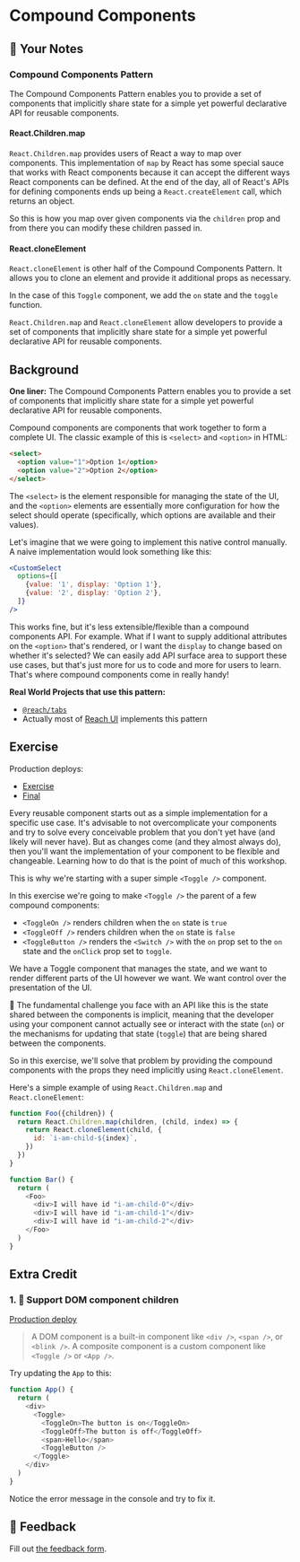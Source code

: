 # Compound Components

## 📝 Your Notes

### Compound Components Pattern

The Compound Components Pattern enables you to provide a set of components that
implicitly share state for a simple yet powerful declarative API for reusable
components.

#### React.Children.map

`React.Children.map` provides users of React a way to map over components. This
implementation of `map` by React has some special sauce that works with React
components because it can accept the different ways React components can be
defined. At the end of the day, all of React's APIs for defining components ends
up being a `React.createElement` call, which returns an object.

So this is how you map over given components via the `children` prop and from
there you can modify these children passed in.

#### React.cloneElement

`React.cloneElement` is other half of the Compound Components Pattern. It allows
you to clone an element and provide it additional props as necessary.

In the case of this `Toggle` component, we add the `on` state and the `toggle`
function.

`React.Children.map` and `React.cloneElement` allow developers to provide a set
of components that implicitly share state for a simple yet powerful declarative
API for reusable components.

## Background

**One liner:** The Compound Components Pattern enables you to provide a set of
components that implicitly share state for a simple yet powerful declarative API
for reusable components.

Compound components are components that work together to form a complete UI. The
classic example of this is `<select>` and `<option>` in HTML:

```html
<select>
  <option value="1">Option 1</option>
  <option value="2">Option 2</option>
</select>
```

The `<select>` is the element responsible for managing the state of the UI, and
the `<option>` elements are essentially more configuration for how the select
should operate (specifically, which options are available and their values).

Let's imagine that we were going to implement this native control manually. A
naive implementation would look something like this:

```jsx
<CustomSelect
  options={[
    {value: '1', display: 'Option 1'},
    {value: '2', display: 'Option 2'},
  ]}
/>
```

This works fine, but it's less extensible/flexible than a compound components
API. For example. What if I want to supply additional attributes on the
`<option>` that's rendered, or I want the `display` to change based on whether
it's selected? We can easily add API surface area to support these use cases,
but that's just more for us to code and more for users to learn. That's where
compound components come in really handy!

**Real World Projects that use this pattern:**

- [`@reach/tabs`](https://reach.tech/tabs)
- Actually most of [Reach UI](https://reach.tech) implements this pattern

## Exercise

Production deploys:

- [Exercise](http://advanced-react-patterns.netlify.app/isolated/exercise/02.js)
- [Final](http://advanced-react-patterns.netlify.app/isolated/final/02.js)

Every reusable component starts out as a simple implementation for a specific
use case. It's advisable to not overcomplicate your components and try to solve
every conceivable problem that you don't yet have (and likely will never have).
But as changes come (and they almost always do), then you'll want the
implementation of your component to be flexible and changeable. Learning how to
do that is the point of much of this workshop.

This is why we're starting with a super simple `<Toggle />` component.

In this exercise we're going to make `<Toggle />` the parent of a few compound
components:

- `<ToggleOn />` renders children when the `on` state is `true`
- `<ToggleOff />` renders children when the `on` state is `false`
- `<ToggleButton />` renders the `<Switch />` with the `on` prop set to the `on`
  state and the `onClick` prop set to `toggle`.

We have a Toggle component that manages the state, and we want to render
different parts of the UI however we want. We want control over the presentation
of the UI.

🦉 The fundamental challenge you face with an API like this is the state shared
between the components is implicit, meaning that the developer using your
component cannot actually see or interact with the state (`on`) or the
mechanisms for updating that state (`toggle`) that are being shared between the
components.

So in this exercise, we'll solve that problem by providing the compound
components with the props they need implicitly using `React.cloneElement`.

Here's a simple example of using `React.Children.map` and `React.cloneElement`:

```javascript
function Foo({children}) {
  return React.Children.map(children, (child, index) => {
    return React.cloneElement(child, {
      id: `i-am-child-${index}`,
    })
  })
}

function Bar() {
  return (
    <Foo>
      <div>I will have id "i-am-child-0"</div>
      <div>I will have id "i-am-child-1"</div>
      <div>I will have id "i-am-child-2"</div>
    </Foo>
  )
}
```

## Extra Credit

### 1. 💯 Support DOM component children

[Production deploy](http://advanced-react-patterns.netlify.app/isolated/final/02.extra-1.js)

> A DOM component is a built-in component like `<div />`, `<span />`, or
> `<blink />`. A composite component is a custom component like `<Toggle />` or
> `<App />`.

Try updating the `App` to this:

```javascript
function App() {
  return (
    <div>
      <Toggle>
        <ToggleOn>The button is on</ToggleOn>
        <ToggleOff>The button is off</ToggleOff>
        <span>Hello</span>
        <ToggleButton />
      </Toggle>
    </div>
  )
}
```

Notice the error message in the console and try to fix it.

## 🦉 Feedback

Fill out
[the feedback form](https://ws.kcd.im/?ws=Advanced%20React%20Patterns%20%F0%9F%A4%AF&e=02%3A%20Compound%20Components&em=).
